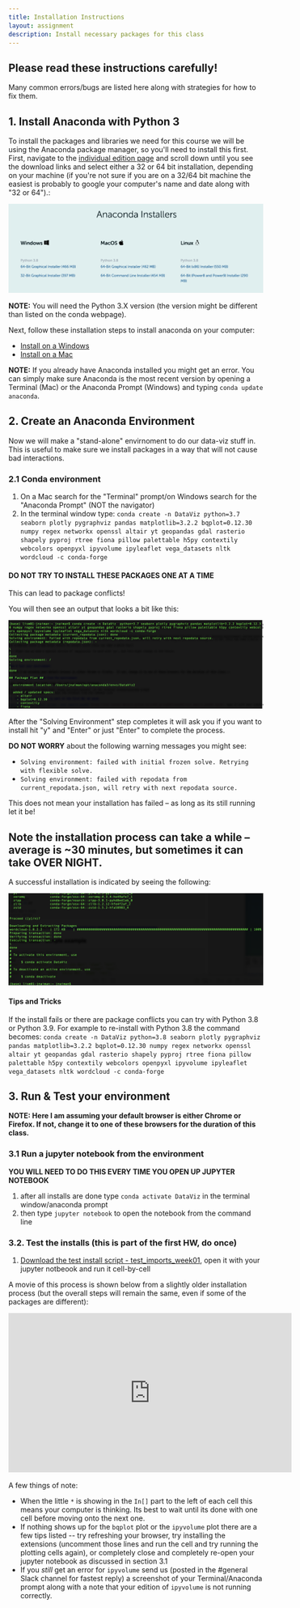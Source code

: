 ```yaml
---
title: Installation Instructions
layout: assignment
description: Install necessary packages for this class
---
```


## Please read these instructions carefully!

Many common errors/bugs are listed here along with strategies for how to fix them.

## 1. Install Anaconda with Python 3

<!-- JPN: check the individual page install -->
To install the packages and libraries we need for this course we will be using the Anaconda package manager, so you'll need to install this first.  First, navigate to the [individual edition page](https://www.anaconda.com/products/individual) and scroll down until you see the download links and select either a 32 or 64 bit installation, depending on your machine (if you're not sure if you are on a 32/64 bit machine the easiest is probably to google your computer's name and date along with "32 or 64").:

<!-- JPN: update his image -->
<img src="images/anacondaInstallers.png">

**NOTE:** You will need the Python 3.X version (the version might be different than listed on the conda webpage).

<!-- JPN: check these links -->
Next, follow these installation steps to install anaconda on your computer:
 * [Install on a Windows](https://docs.anaconda.com/anaconda/install/windows/)
 * [Install on a Mac](https://docs.anaconda.com/anaconda/install/mac-os/)
 
**NOTE:** If you already have Anaconda installed you might get an error.  You can simply make sure Anaconda is the most recent version by opening a Terminal (Mac) or the Anaconda Prompt (Windows) and typing `conda update anaconda`.
 

## 2. Create an Anaconda Environment

Now we will make a "stand-alone" envirnoment to do our data-viz stuff in.  This is useful to make sure we install packages in a way that will not cause bad interactions.

<!--
Here is a ~5 minute movie of how this process looks on my Mac (it may take longer on your machine!) which covers the instructions in section 2.1 and 2.2 of the installation process (note: this uses Python 3.8, but you should try with Python 3.7 first):
-->

<!-- JPN: redo this movie -->
<!--
<iframe width="560" height="315" src="https://www.youtube.com/embed/0RT_03U5dWI?rel=0" frameborder="0" allow="accelerometer; autoplay; encrypted-media; gyroscope; picture-in-picture" allowfullscreen></iframe>
-->

<!-- JPN: recreate this enviroment -->
### 2.1 Conda environment
 1. On a Mac search for the "Terminal" prompt/on Windows search for the "Anaconda Prompt" (NOT the navigator)
 2. In the terminal window type: `conda create -n DataViz python=3.7 seaborn plotly pygraphviz pandas matplotlib=3.2.2 bqplot=0.12.30 numpy regex networkx openssl altair yt geopandas gdal rasterio shapely pyproj rtree fiona pillow palettable h5py contextily webcolors openpyxl ipyvolume ipyleaflet vega_datasets nltk wordcloud -c conda-forge`
 
#### DO NOT TRY TO INSTALL THESE PACKAGES ONE AT A TIME

This can lead to package conflicts!
 
You will then see an output that looks a bit like this:
 
![](images/warning_message_conda2.png)

After the "Solving Environment" step completes it will ask you if you want to install hit "y" and "Enter" or just "Enter" to complete the process.

**DO NOT WORRY** about the following warning messages you might see:
 * `Solving environment: failed with initial frozen solve. Retrying with flexible solve.`
 * `Solving environment: failed with repodata from current_repodata.json, will retry with next repodata source.`
 
This does not mean your installation has failed – as long as its still running let it be! 

## Note the installation process can take a while – average is ~30 minutes, but sometimes it can take OVER NIGHT.

A successful installation is indicated by seeing the following:

![](images/conda_end.png)
 
 
 
#### Tips and Tricks

If the install fails or there are package conflicts you can try with Python 3.8 or Python 3.9.  For example to re-install with Python 3.8 the command becomes: `conda create -n DataViz python=3.8 seaborn plotly pygraphviz pandas matplotlib=3.2.2 bqplot=0.12.30 numpy regex networkx openssl altair yt geopandas gdal rasterio shapely pyproj rtree fiona pillow palettable h5py contextily webcolors openpyxl ipyvolume ipyleaflet vega_datasets nltk wordcloud -c conda-forge`



## 3. Run & Test your environment

**NOTE: Here I am assuming your default browser is either Chrome or Firefox.  If not, change it to one of these browsers for the duration of this class.**

### 3.1 Run a jupyter notebook from the environment

**YOU WILL NEED TO DO THIS EVERY TIME YOU OPEN UP JUPYTER NOTEBOOK**

 1. after all installs are done type `conda activate DataViz` in the terminal window/anaconda prompt
 2. then type `jupyter notebook` to open the notebook from the command line
 
### 3.2. Test the installs (this is part of the first HW, do once)

 1. [Download the test install script - test_imports_week01](https://uiuc-ischool-dataviz.github.io/is445_bcubcg_fall2022/week01/test_imports_week01.ipynb), open it with your jupyter notbeook and run it cell-by-cell
 
A movie of this process is shown below from a slightly older installation process (but the overall steps will remain the same, even if some of the packages are different):

<!-- JPN: redo this movie w/o Pygel -->

<iframe width="560" height="315" src="https://www.youtube.com/embed/D5wLYqCuHZM?rel=0" frameborder="0" allow="accelerometer; autoplay; encrypted-media; gyroscope; picture-in-picture" allowfullscreen></iframe>

A few things of note:
 * When the little `*` is showing in the `In[]` part to the left of each cell this means your computer is thinking.  Its best to wait until its done with one cell before moving onto the next one.
 * If nothing shows up for the `bqplot` plot or the `ipyvolume` plot there are a few tips listed -- try refreshing your browser, try installing the extensions (uncomment those lines and run the cell and try running the plotting cells again), or completely close and completely re-open your jupyter notebook as discussed in section 3.1
 * If you *still* get an error for `ipyvolume` send us (posted in the \#general Slack channel for fastest reply) a screenshot of your Terminal/Anaconda prompt along with a note that your edition of `ipyvolume` is not running correctly.
